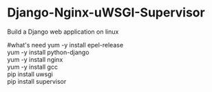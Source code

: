 # Django-Nginx-uWSGI-Supervisor
Build a Django web application on linux

#what's need
yum -y install epel-release
<br>
yum -y install python-django
<br>
yum -y install nginx
<br>
yum -y install gcc
<br>
pip install uwsgi
<br>
pip install supervisor
